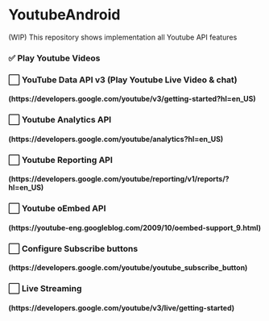 # YoutubeAndroid
(WIP) This repository shows implementation all Youtube API features
 <h3>✅ Play Youtube Videos</h3> 
 <h3>⬜️ YouTube Data API v3 (Play Youtube Live Video & chat)</h3><h4>(https://developers.google.com/youtube/v3/getting-started?hl=en_US)</h4>
 <h3>⬜️ Youtube Analytics API</h3><h4>(https://developers.google.com/youtube/analytics?hl=en_US)</h4>
 <h3>⬜️ Youtube Reporting API</h3><h4>(https://developers.google.com/youtube/reporting/v1/reports/?hl=en_US)</h4>
 <h3>⬜️ Youtube oEmbed API</h3><h4>(https://youtube-eng.googleblog.com/2009/10/oembed-support_9.html)</h4>
 <h3>⬜️ Configure Subscribe buttons</h3><h4>(https://developers.google.com/youtube/youtube_subscribe_button)</h4>
 <h3>⬜️ Live Streaming</h3><h4>(https://developers.google.com/youtube/v3/live/getting-started)</h4>
